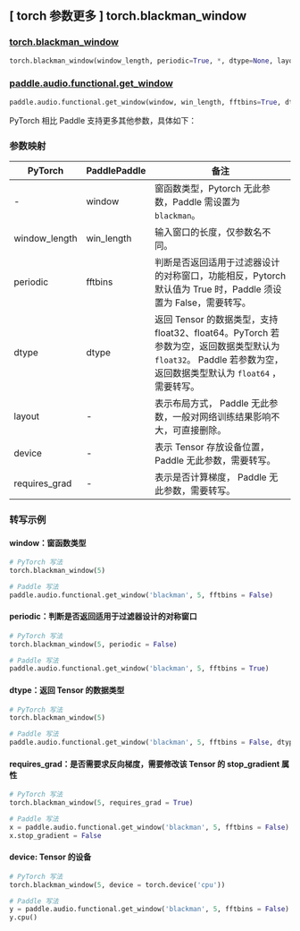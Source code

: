 ## [ torch 参数更多 ] torch.blackman_window

### [torch.blackman_window](https://pytorch.org/docs/stable/generated/torch.blackman_window.html)

```python
torch.blackman_window(window_length, periodic=True, *, dtype=None, layout=torch.strided, device=None, requires_grad=False)
```

### [paddle.audio.functional.get_window](https://www.paddlepaddle.org.cn/documentation/docs/zh/2.6/api/paddle/audio/functional/get_window_cn.html#get-window)

```python
paddle.audio.functional.get_window(window, win_length, fftbins=True, dtype='float64')
```

PyTorch 相比 Paddle 支持更多其他参数，具体如下：
### 参数映射

| PyTorch       | PaddlePaddle | 备注                                                   |
| ------------- | ------------ | ------------------------------------------------------ |
| -    | window |  窗函数类型，Pytorch 无此参数，Paddle 需设置为 `blackman`。 |
| window_length  | win_length            | 输入窗口的长度，仅参数名不同。 |
| periodic        | fftbins       | 判断是否返回适用于过滤器设计的对称窗口，功能相反，Pytorch 默认值为 True 时，Paddle 须设置为 False，需要转写。  |
| dtype        | dtype | 返回 Tensor 的数据类型，支持 float32、float64。PyTorch 若参数为空，返回数据类型默认为 `float32`。 Paddle 若参数为空，返回数据类型默认为 `float64` ，需要转写。|
| layout | -| 表示布局方式， Paddle 无此参数，一般对网络训练结果影响不大，可直接删除。 |
| device | - | 表示 Tensor 存放设备位置，Paddle 无此参数，需要转写。 |
| requires_grad | - | 表示是否计算梯度， Paddle 无此参数，需要转写。 |

### 转写示例

#### window：窗函数类型
```python
# PyTorch 写法
torch.blackman_window(5)

# Paddle 写法
paddle.audio.functional.get_window('blackman', 5, fftbins = False)
```

#### periodic：判断是否返回适用于过滤器设计的对称窗口
```python
# PyTorch 写法
torch.blackman_window(5, periodic = False)

# Paddle 写法
paddle.audio.functional.get_window('blackman', 5, fftbins = True)
```

#### dtype：返回 Tensor 的数据类型
```python
# PyTorch 写法
torch.blackman_window(5)

# Paddle 写法
paddle.audio.functional.get_window('blackman', 5, fftbins = False, dtype='float32')
```

#### requires_grad：是否需要求反向梯度，需要修改该 Tensor 的 stop_gradient 属性
```python
# PyTorch 写法
torch.blackman_window(5, requires_grad = True)

# Paddle 写法
x = paddle.audio.functional.get_window('blackman', 5, fftbins = False)
x.stop_gradient = False
```

#### device: Tensor 的设备
```python
# PyTorch 写法
torch.blackman_window(5, device = torch.device('cpu'))

# Paddle 写法
y = paddle.audio.functional.get_window('blackman', 5, fftbins = False)
y.cpu()
```
